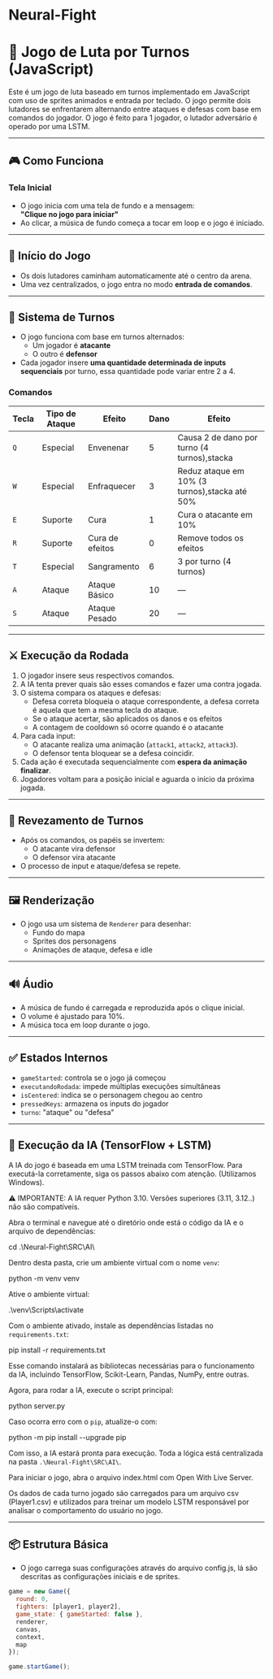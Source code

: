 # Neural-Fight


# 🥋 Jogo de Luta por Turnos (JavaScript)

Este é um jogo de luta baseado em turnos implementado em JavaScript com uso de sprites animados e entrada por teclado. O jogo permite dois lutadores se enfrentarem alternando entre ataques e defesas com base em comandos do jogador. O jogo é feito para 1 jogador, o lutador adversário é operado por uma LSTM.

---

## 🎮 Como Funciona

### Tela Inicial
- O jogo inicia com uma tela de fundo e a mensagem:  
  **"Clique no jogo para iniciar"**
- Ao clicar, a música de fundo começa a tocar em loop e o jogo é iniciado.

---

## 🚀 Início do Jogo
- Os dois lutadores caminham automaticamente até o centro da arena.
- Uma vez centralizados, o jogo entra no modo **entrada de comandos**.

---

## 🎯 Sistema de Turnos

- O jogo funciona com base em turnos alternados:
  - Um jogador é **atacante**
  - O outro é **defensor**
- Cada jogador insere **uma quantidade determinada de inputs sequenciais** por turno, essa quantidade pode variar entre 2 a 4.

### Comandos
| Tecla | Tipo de Ataque     | Efeito           | Dano | Efeito                                        |
|-------|--------------------|------------------|------|-----------------------------------------------|
| `Q`   | Especial           | Envenenar        | 5    | Causa 2 de dano por turno (4 turnos),stacka   |
| `W`   | Especial           | Enfraquecer      | 3    | Reduz ataque em 10% (3 turnos),stacka até 50% |
| `E`   | Suporte            | Cura             | 1    | Cura o atacante em 10%                        |
| `R`   | Suporte            | Cura de efeitos  | 0    | Remove todos os efeitos                       |
| `T`   | Especial           | Sangramento      | 6    | 3 por turno (4 turnos)                        |
| `A`   | Ataque             | Ataque Básico    | 10   | —                                             |
| `S`   | Ataque             | Ataque Pesado    | 20   | —                                             |

---

## ⚔️ Execução da Rodada

1. O jogador insere seus respectivos comandos.
2. A IA tenta prever quais são esses comandos e fazer uma contra jogada.
3. O sistema compara os ataques e defesas:
   - Defesa correta bloqueia o ataque correspondente, a defesa correta é aquela que tem a mesma tecla do ataque.
   - Se o ataque acertar, são aplicados os danos e os efeitos
   - A contagem de cooldown só ocorre quando é o atacante
4. Para cada input:
   - O atacante realiza uma animação (`attack1`, `attack2`, `attack3`).
   - O defensor tenta bloquear se a defesa coincidir.
5. Cada ação é executada sequencialmente com **espera da animação finalizar**.
6. Jogadores voltam para a posição inicial e aguarda o início da próxima jogada.
---

## 🔁 Revezamento de Turnos

- Após os comandos, os papéis se invertem:
  - O atacante vira defensor
  - O defensor vira atacante
- O processo de input e ataque/defesa se repete.

---

## 🖼️ Renderização

- O jogo usa um sistema de `Renderer` para desenhar:
  - Fundo do mapa
  - Sprites dos personagens
  - Animações de ataque, defesa e idle

---

## 🔊 Áudio

- A música de fundo é carregada e reproduzida após o clique inicial.
- O volume é ajustado para 10%.
- A música toca em loop durante o jogo.

---

## ✅ Estados Internos

- `gameStarted`: controla se o jogo já começou
- `executandoRodada`: impede múltiplas execuções simultâneas
- `isCentered`: indica se o personagem chegou ao centro
- `pressedKeys`: armazena os inputs do jogador
- `turno`: "ataque" ou "defesa"

---
## 🧠 Execução da IA (TensorFlow + LSTM)

A IA do jogo é baseada em uma LSTM treinada com TensorFlow. Para executá-la corretamente, siga os passos abaixo com atenção. (Utilizamos Windows).

⚠️ IMPORTANTE: A IA requer Python 3.10. Versões superiores (3.11, 3.12..) não são compatíveis.

Abra o terminal e navegue até o diretório onde está o código da IA e o arquivo de dependências:

cd .\Neural-Fight\SRC\AI\


Dentro desta pasta, crie um ambiente virtual com o nome `venv`:

python -m venv venv


Ative o ambiente virtual:

.\venv\Scripts\activate


Com o ambiente ativado, instale as dependências listadas no `requirements.txt`:

pip install -r requirements.txt


Esse comando instalará as bibliotecas necessárias para o funcionamento da IA, incluindo TensorFlow, Scikit-Learn, Pandas, NumPy, entre outras.

Agora, para rodar a IA, execute o script principal:

python server.py

Caso ocorra erro com o `pip`, atualize-o com:

python -m pip install --upgrade pip


Com isso, a IA estará pronta para execução. Toda a lógica está centralizada na 
pasta `.\Neural-Fight\SRC\AI\`. 

Para iniciar o jogo, abra o arquivo index.html com Open With Live Server.

Os dados de cada turno jogado são carregados para um arquivo csv (Player1.csv) e utilizados para treinar um modelo LSTM responsável por analisar o comportamento do usuário no jogo.

---
## 📦 Estrutura Básica
- O jogo carrega suas configurações através do arquivo config.js, lá são descritas as configurações iniciais e de sprites.
```js
game = new Game({
  round: 0,
  fighters: [player1, player2],
  game_state: { gameStarted: false },
  renderer,
  canvas,
  context,
  map
});

game.startGame();

